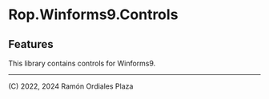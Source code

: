 ﻿# Rop.Winforms9.Controls

Features
--------

This library contains controls for Winforms9.

---
(C) 2022, 2024 Ramón Ordiales Plaza
